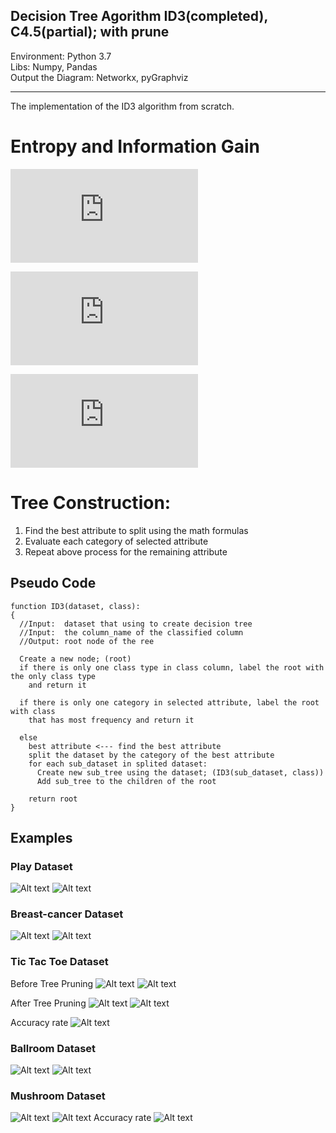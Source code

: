 ## Decision Tree Agorithm ID3(completed), C4.5(partial); with prune

Environment: Python 3.7 <br />
Libs: Numpy, Pandas <br />
Output the Diagram: Networkx, pyGraphviz

---
The implementation of the ID3 algorithm from scratch.

# Entropy and Information Gain

![Information Gain](https://latex.codecogs.com/gif.latex?Gain%28T%2C%20X%29%20%3D%20Entorpy%28T%29%20-%20Entropy%28T%2C%20X%29)

![Entropy](https://latex.codecogs.com/gif.latex?Entropy%28X%29%20%3D%20%5Csum%20-p_i%5C%3Blog_2%5C%3Bp_i)

![Entropy](https://latex.codecogs.com/gif.latex?Entropy%28T%2C%20X%29%20%3D%20%5Csum%20P%28c%29E%28c%29)

# Tree Construction:
1. Find the best attribute to split using the math formulas
2. Evaluate each category of selected attribute
3. Repeat above process for the remaining attribute

## Pseudo Code
```
function ID3(dataset, class):
{
  //Input:  dataset that using to create decision tree
  //Input:  the column_name of the classified column
  //Output: root node of the ree
  
  Create a new node; (root)
  if there is only one class type in class column, label the root with the only class type
    and return it
    
  if there is only one category in selected attribute, label the root with class
    that has most frequency and return it
    
  else
    best attribute <--- find the best attribute
    split the dataset by the category of the best attribute
    for each sub_dataset in splited dataset:
      Create new sub_tree using the dataset; (ID3(sub_dataset, class))
      Add sub_tree to the children of the root
      
    return root
}
```

## Examples
### Play Dataset
![Alt text](./src/example_0/id3_numerical.png?raw=true "ID3 Numerical Output")
![Alt text](./src/example_0/c45.png?raw=true "C4.5 Output")

### Breast-cancer Dataset
![Alt text](./src/example_1/id3.png?raw=true "ID3 Output")
![Alt text](./src/example_1/c45.png?raw=true "C4.5 Output")

### Tic Tac Toe Dataset
Before Tree Pruning
![Alt text](./src/example_2/id3_before_purne.png?raw=true "ID3 Output")
![Alt text](./src/example_2/c45_before_prune.png?raw=true "C4.5 Output")

After Tree Pruning
![Alt text](./src/example_2/id3.png?raw=true "ID3 Output")
![Alt text](./src/example_2/c45.png?raw=true "C4.5 Output")

Accuracy rate
![Alt text](./src/example_2/accuracy_rate.png?raw=true "Accuracy Rate")


### Ballroom Dataset
![Alt text](./src/example_3/id3.png?raw=true "ID3 Output")
![Alt text](./src/example_3/c45.png?raw=true "C4.5 Output")


### Mushroom Dataset
![Alt text](./src/example_4/id3.png?raw=true "ID3 Output")
![Alt text](./src/example_4/c45.png?raw=true "C4.5 Output")
Accuracy rate
![Alt text](./src/example_4/accuracy_rate.png?raw=true "Accuracy Rate")









